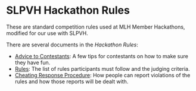 # SLPVH Hackathon Rules

These are standard competition rules used at MLH Member Hackathons, modified for our use with SLPVH. 

There are several documents in the _Hackathon Rules_:

- [Advice to Contestants](advice_to_contestants.md): A few tips for contestants on how to make sure they have fun.
- [Rules](rules.md): The list of rules participants must follow and the judging criteria.
- [Cheating Response Procedure](cheating_response_procedure.md): How people can report violations of the rules and how those reports will be dealt with.
